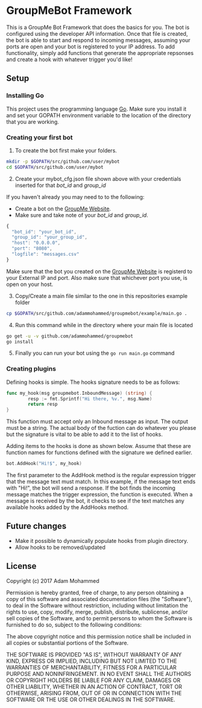 # GroupMeBot Framework
This is a GroupMe Bot Framework that does the basics for you. The bot is configured using the developer API
information. Once that file is created, the bot is able to start and respond to incoming messages, assuming
your ports are open and your bot is registered to your IP address. To add functionality, simply add functions
that generate the appropriate repsonses and create a hook with whatever trigger you'd like!
## Setup
### Installing Go
This project uses the programming language [Go](https://golang.org).
Make sure you install it and set your GOPATH environment variable to the location of the
directory that you are working.

### Creating your first bot
1. To create the bot first make your folders.
```sh
mkdir -p $GOPATH/src/github.com/user/mybot
cd $GOPATH/src/github.com/user/mybot
```
2. Create your mybot_cfg.json file shown above with your credentials
       inserted for that *bot_id* and *group_id*

If you haven't already you may need to to the following:
* Create a bot on the [GroupMe Website][1].
* Make sure and take note of your _bot\_id_ and _group\_id_.

```javascript
{
  "bot_id": "your_bot_id",
  "group_id": "your_group_id",
  "host": "0.0.0.0",
  "port": "8080",
  "logfile": "messages.csv"
}
```

Make sure that the bot you created on the [GroupMe Website][1] is registerd to your External IP
and port. Also make sure that whichever port you use, is open on your host.

3. Copy/Create a main file similar to the one in this repositories example folder
```sh
cp $GOPATH/src/github.com/adammohammed/groupmebot/example/main.go .
```
4. Run this command while in the directory where your main file is located
```sh
go get -u -v github.com/adammohammed/groupmebot
go install
```
5. Finally you can run your bot using the `go run main.go` command
### Creating plugins
Defining hooks is simple. The hooks signature needs to be as follows:
```go
func my_hook(msg groupmebot.InboundMessage) (string) {
        resp := fmt.Sprintf("Hi there, %v.", msg.Name)
        return resp
}
```

This function must accept only an Inbound message as input.
The output must be a string. The actual body of the fuction can do whatever you please
but the signature is vital to be able to add it to the list of hooks.

Adding items to the hooks is done as shown below. Assume that these are function names for functions
defined with the signature we defined earlier.
```go
bot.AddHook("Hi!$", my_hook)
```

The first parameter to the AddHook method is the regular expression trigger that the message text must match.
In this example, if the message text ends with "Hi!", the bot will send a response.
If the bot finds the incoming message matches the trigger expression, the function is executed. When a
message is received by the bot, it checks to see if the text matches any available hooks added by the
AddHooks method.

## Future changes
- Make it possible to dynamically populate hooks from plugin directory.
- Allow hooks to be removed/updated

## License ##
Copyright (c) 2017 Adam Mohammed

Permission is hereby granted, free of charge, to any person obtaining a copy
of this software and associated documentation files (the "Software"), to deal
in the Software without restriction, including without limitation the rights
to use, copy, modify, merge, publish, distribute, sublicense, and/or sell
copies of the Software, and to permit persons to whom the Software is
furnished to do so, subject to the following conditions:

The above copyright notice and this permission notice shall be included in all
copies or substantial portions of the Software.

THE SOFTWARE IS PROVIDED "AS IS", WITHOUT WARRANTY OF ANY KIND, EXPRESS OR
IMPLIED, INCLUDING BUT NOT LIMITED TO THE WARRANTIES OF MERCHANTABILITY,
FITNESS FOR A PARTICULAR PURPOSE AND NONINFRINGEMENT. IN NO EVENT SHALL THE
AUTHORS OR COPYRIGHT HOLDERS BE LIABLE FOR ANY CLAIM, DAMAGES OR OTHER
LIABILITY, WHETHER IN AN ACTION OF CONTRACT, TORT OR OTHERWISE, ARISING FROM,
OUT OF OR IN CONNECTION WITH THE SOFTWARE OR THE USE OR OTHER DEALINGS IN THE
SOFTWARE.

[1]: http://dev.groupme.com/ "Developer GroupMe Website"
